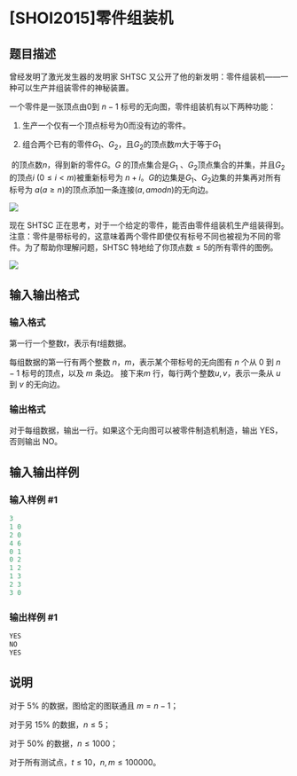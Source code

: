 # [SHOI2015]零件组装机

## 题目描述

曾经发明了激光发生器的发明家 SHTSC 又公开了他的新发明：零件组装机——一种可以生产并组装零件的神秘装置。

一个零件是一张顶点由$0$到 $n-1$ 标号的无向图，零件组装机有以下两种功能：

1. 生产一个仅有一个顶点标号为$0$而没有边的零件。

2. 组合两个已有的零件$G_1$、$G_2$，且$G_2$的顶点数$m$大于等于$G_1$

​​ 的顶点数$n$，得到新的零件$G$。$G$ 的顶点集合是$G_1$ 、$G_2$顶点集合的并集，并且$G_2$ 的顶点$i$ $(0\leq i < m)$被重新标号为 $n+i$。$G$的边集是$G_1$、$G_2$边集的并集再对所有标号为 $a(a \geq n)$的顶点添加一条连接$(a,a mod n)$的无向边。

![](https://cdn.luogu.com.cn/upload/pic/17059.png)

现在 SHTSC 正在思考，对于一个给定的零件，能否由零件组装机生产组装得到。注意：零件是带标号的，这意味着两个零件即使仅有标号不同也被视为不同的零件。为了帮助你理解问题，SHTSC 特地给了你顶点数$≤5$的所有零件的图例。

![](https://cdn.luogu.com.cn/upload/pic/17060.png)

## 输入输出格式

### 输入格式

第一行一个整数$t$，表示有$t$组数据。

每组数据的第一行有两个整数 $n$，$m$，表示某个带标号的无向图有 $n$ 个从 $0$ 到 $n - 1$ 标号的顶点，以及 $m$ 条边。 接下来$m$ 行，每行两个整数$u,v$，表示一条从 $u$ 到 $v$ 的无向边。

### 输出格式

对于每组数据，输出一行。如果这个无向图可以被零件制造机制造，输出 YES，否则输出 NO。

## 输入输出样例

### 输入样例 #1

```cpp
3
1 0
2 0
4 6
0 1
0 2
1 2
1 3
2 3
3 0
```


### 输出样例 #1

```cpp
YES
NO
YES
```


## 说明

对于 5% 的数据，图给定的图联通且 $m = n - 1$；

对于另 15% 的数据，$n \leq 5$；

对于 50% 的数据，$n \leq 1000$；

对于所有测试点，$t \leq 10$，$n,m \leq 100000$。

